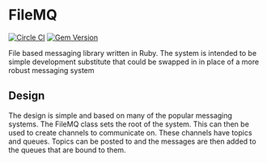 # FileMQ
[![Circle CI](https://circleci.com/gh/m1ckr1sk/FileMQ.svg?style=svg)](https://circleci.com/gh/m1ckr1sk/FileMQ)
[![Gem Version](https://badge.fury.io/rb/file_mq.svg)](https://badge.fury.io/rb/file_mq)

File based messaging library written in Ruby. The system is intended to be  simple development substitute that could be swapped in in place of a more robust messaging system

## Design
The design is simple and based on many of the popular messaging systems. The FileMQ class sets the root of the system.  This can then be used to create channels to communicate on.  These channels have topics and queues.  Topics can be posted to and the messages are then added to the queues that are bound to them.  


